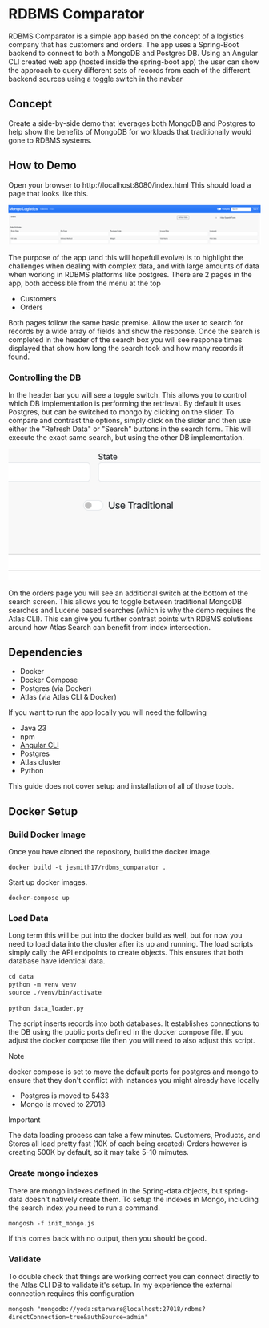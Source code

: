 # RDBMS Comparator

RDBMS Comparator is a simple app based on the concept of a logistics company that has customers and orders. 
The app uses a Spring-Boot backend to connect to both a MongoDB and Postgres DB. 
Using an Angular CLI created web app (hosted inside the spring-boot app) the user can show the approach to query different 
sets of records from each of the different backend sources using a toggle switch in the navbar

## Concept

Create a side-by-side demo that leverages both MongoDB and Postgres to help show the benefits of MongoDB for workloads that traditionally
would gone to RDBMS systems. 


## How to Demo

Open your browser to    http://localhost:8080/index.html  This should load a page that looks like this.  

![image](img/screenshot.png)

The purpose of the app (and this will hopefull evolve) is to highlight the challenges when dealing with complex data, and with large amounts of data
when working in RDBMS platforms like postgres. 
There are 2 pages in the app, both accessible from the menu at the top
- Customers
- Orders

Both pages follow the same basic premise. Allow the user to search for records by a wide array of fields and show the response. 
Once the search is completed in the header of the search box you will see response times displayed that show how long the search took and how many records it found.

### Controlling the DB
In the header bar you will see a toggle switch. This allows you to control which DB implementation is performing the retrieval. By default it uses Postgres, but can be switched
to mongo by clicking on the slider.  To compare and contrast the options, simply click on the slider and then use either the "Refresh Data" or "Search" buttons in the search form. 
This will execute the exact same search, but using the other DB implementation. 

![image](img/lucene.png)

On the orders page you will see an additional switch at the bottom of the search screen. This allows you to toggle between
traditional MongoDB searches and Lucene based searches (which is why the demo requires the Atlas CLI). This can give you further contrast points with 
RDBMS solutions around how Atlas Search can benefit from index intersection. 

## Dependencies

- Docker
- Docker Compose
- Postgres (via Docker)
- Atlas (via Atlas CLI & Docker)

If you want to run the app locally you will need the following

- Java 23
- npm
- [Angular CLI](https://angular.dev/tools/cli)
- Postgres
- Atlas cluster
- Python

This guide does not cover setup and installation of all of those tools. 

## Docker Setup


### Build Docker Image
Once you have cloned the repository, build the docker image. 
``` 
docker build -t jesmith17/rdbms_comparator .
```

Start up docker images. 
```
docker-compose up
```


### Load Data

Long term this will be put into the docker build as well, but for now you need to load data into the cluster after its up and running. The load scripts simply cally 
the API endpoints to create objects. This ensures that both database have identical data. 

```
cd data
python -m venv venv
source ./venv/bin/activate

python data_loader.py

```

The script inserts records into both databases. It establishes connections to the DB using the public ports defined in the docker compose file. 
If you adjust the docker compose file then you will need to also adjust this script. 

> [!NOTE]  
> docker compose is set to move the default ports for postgres and mongo to ensure that they don't conflict with instances you might 
> already have locally 
>  - Postgres is moved to 5433
>  - Mongo is moved to 27018

> [!IMPORTANT]
>  The data loading process can take a few minutes. Customers, Products, and Stores all load pretty fast (10K of each being created)
>  Orders however is creating 500K by default, so it may take 5-10 mimutes. 


### Create mongo indexes

There are mongo indexes defined in the Spring-data objects, but spring-data doesn't natively create them. To setup the indexes in Mongo, including the 
search index you need to run a command. 

```
mongosh -f init_mongo.js
```

If this comes back with no output, then you should be good. 


### Validate

To double check that things are working correct you can connect directly to the Atlas CLI DB to validate it's setup. 
In my experience the external connection requires this configuration

```
mongosh "mongodb://yoda:starwars@localhost:27018/rdbms?directConnection=true&authSource=admin"
```







